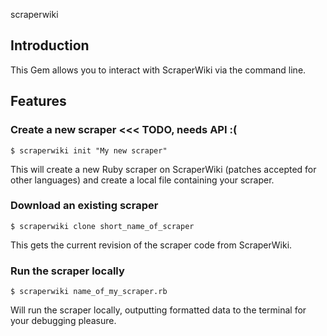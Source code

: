 scraperwiki

## Introduction

This Gem allows you to interact with ScraperWiki via the command line.

## Features

### Create a new scraper <<< TODO, needs API :(

    $ scraperwiki init "My new scraper"

This will create a new Ruby scraper on ScraperWiki (patches accepted for other
languages) and create a local file containing your scraper.

### Download an existing scraper

    $ scraperwiki clone short_name_of_scraper

This gets the current revision of the scraper code from ScraperWiki.

### Run the scraper locally

    $ scraperwiki name_of_my_scraper.rb

Will run the scraper locally, outputting formatted data to the terminal for
your debugging pleasure.
